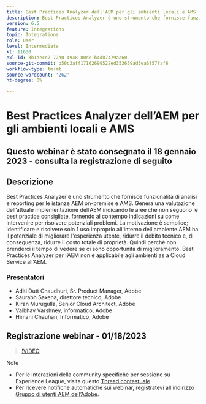 ```yaml
---
title: Best Practices Analyzer dell’AEM per gli ambienti locali e AMS
description: Best Practices Analyzer è uno strumento che fornisce funzionalità di analisi e di reporting per quanto riguarda le istanze AEM on-premise e AMS. Genera una valutazione dell’attuale implementazione dell’AEM indicando le aree che non seguono le best practice consigliate, fornendo al contempo indicazioni su come intervenire per risolvere potenziali problemi.
version: 6.5
feature: Integrations
topic: Integrations
role: User
level: Intermediate
kt: 11630
exl-id: 3b1aece7-72a0-4948-80de-b4d87479aa60
source-git-commit: b50c3aff17162699522ed353659ad3ea6f57faf6
workflow-type: tm+mt
source-wordcount: '262'
ht-degree: 0%

---
```


# Best Practices Analyzer dell’AEM per gli ambienti locali e AMS

## Questo webinar è stato consegnato il 18 gennaio 2023 - consulta la registrazione di seguito

## Descrizione

Best Practices Analyzer è uno strumento che fornisce funzionalità di analisi e reporting per le istanze AEM on-premise e AMS. Genera una valutazione dell’attuale implementazione dell’AEM indicando le aree che non seguono le best practice consigliate, fornendo al contempo indicazioni su come intervenire per risolvere potenziali problemi. La motivazione è semplice; identificare e risolvere solo 1 uso improprio all&#39;interno dell&#39;ambiente AEM ha il potenziale di migliorare l&#39;esperienza utente, ridurre il debito tecnico e, di conseguenza, ridurre il costo totale di proprietà. Quindi perché non prenderci il tempo di vedere se ci sono opportunità di miglioramento.
Best Practices Analyzer per l’AEM non è applicabile agli ambienti as a Cloud Service all’AEM.

### Presentatori

* Aditi Dutt Chaudhuri, Sr. Product Manager, Adobe
* Saurabh Saxena, direttore tecnico, Adobe
* Kiran Murugulla, Senior Cloud Architect, Adobe
* Vaibhav Varshney, informatico, Adobe
* Himani Chauhan, Informatico, Adobe

## Registrazione webinar - 01/18/2023

>[!VIDEO](https://video.tv.adobe.com/v/3413364/)

>[!NOTE]
>
>* Per le interazioni della community specifiche per sessione su Experience League, visita questo [Thread contestuale](https://bit.ly/3Z6AyM1)
>* Per ricevere notifiche automatiche sui webinar, registratevi all&#39;indirizzo [Gruppo di utenti AEM dell’Adobe](https://aem-augs.adobe.com/).

